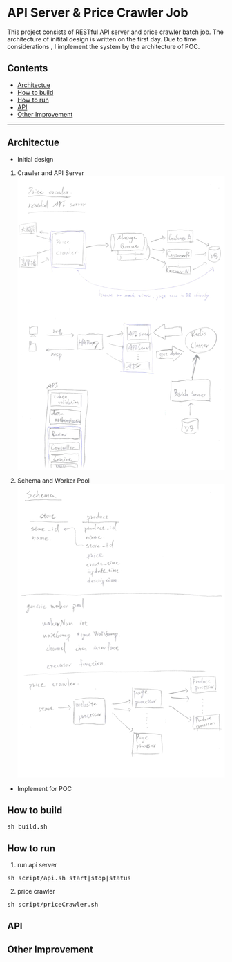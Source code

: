 # API Server & Price Crawler Job
This project consists of RESTful API server and price crawler batch job.
The architecture of initital design is written on the first day.
Due to time considerations , I implement the system by the architecture of POC.

## Contents
* [Architectue](#Architectue)
* [How to build](#how-to-build) 
* [How to run](#how-to-run)
* [API](#api)
* [Other Improvement](#other-improvement)
---
## Architectue

* Initial design
1. Crawler and API Server
![Crawler and API Server](doc/crawler_and_api_server.png)

2. Schema and Worker Pool
![Schema and Worker Pool](doc/schema_and_worker_pool.png)
* Implement for POC

## How to build
<pre>sh build.sh</pre>
## How to run
1. run api server
<pre>
sh script/api.sh start|stop|status
</pre>
2. price crawler
<pre>
sh script/priceCrawler.sh
</pre>

## API

## Other Improvement
